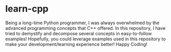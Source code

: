 # learn-cpp

Being a long-time Python programmer, I was always overwhelmed by the advanced programming concepts that C++ offered. In this repository, I have tried to demystify and decompose several concepts in easy-to-follow examples!
Hopefully, you could leverage examples used in this repository to make your development/learning experience better! Happy Coding!

